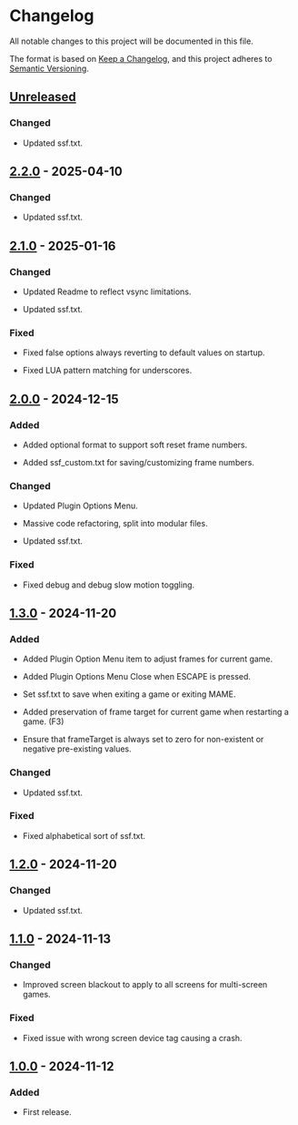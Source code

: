 # Changelog

All notable changes to this project will be documented in this file.

The format is based on [Keep a Changelog](https://keepachangelog.com/en/1.1.0/),
and this project adheres to [Semantic Versioning](https://semver.org/spec/v2.0.0.html).

## [Unreleased]

### Changed

- Updated ssf.txt.

## [2.2.0] - 2025-04-10

### Changed

- Updated ssf.txt.

## [2.1.0] - 2025-01-16

### Changed

- Updated Readme to reflect vsync limitations.

- Updated ssf.txt.

### Fixed 

- Fixed false options always reverting to default values on startup.

- Fixed LUA pattern matching for underscores.

## [2.0.0] - 2024-12-15

### Added

- Added optional format to support soft reset frame numbers.

- Added ssf_custom.txt for saving/customizing frame numbers.

### Changed

- Updated Plugin Options Menu.

- Massive code refactoring, split into modular files.

- Updated ssf.txt.

### Fixed 

- Fixed debug and debug slow motion toggling.

## [1.3.0] - 2024-11-20

### Added

- Added Plugin Option Menu item to adjust frames for current game.

- Added Plugin Options Menu Close when ESCAPE is pressed.

- Set ssf.txt to save when exiting a game or exiting MAME.

- Added preservation of frame target for current game when restarting a game. (F3)

- Ensure that frameTarget is always set to zero for non-existent or negative pre-existing values.

### Changed

- Updated ssf.txt.

### Fixed

- Fixed alphabetical sort of ssf.txt.

## [1.2.0] - 2024-11-20

### Changed

- Updated ssf.txt.

## [1.1.0] - 2024-11-13

### Changed

- Improved screen blackout to apply to all screens for multi-screen games.

### Fixed

- Fixed issue with wrong screen device tag causing a crash.

## [1.0.0] - 2024-11-12

### Added

- First release.

<!-- Start comment 

Types of changes:
- Added for new features.
- Changed for changes in existing functionality.
- Deprecated for soon-to-be removed features.
- Removed for now removed features.
- Fixed for any bug fixes.
- Security in case of vulnerabilities. 


Code examples:

Link - [SemVer](https://semver.org)

Reference issues and pull requests - Bring up a list of suggested issues and pull requests within the repository by typing #.
Type the issue or pull request number or title to filter the list, and then press either tab or enter to complete the highlighted result.

Ignore Markdown formatting - Put a \ before the markdown character.

End comment -->


[unreleased]: https://github.com/Jakobud/skipstartupframes/compare/v2.2.0...HEAD
[2.2.0]: https://github.com/Jakobud/skipstartupframes/compare/v2.1.0...v2.2.0
[2.1.0]: https://github.com/Jakobud/skipstartupframes/compare/v2.0.0...v2.1.0
[2.0.0]: https://github.com/Jakobud/skipstartupframes/compare/v1.3.0...v2.0.0
[1.3.0]: https://github.com/Jakobud/skipstartupframes/compare/v1.2.0...v1.3.0
[1.2.0]: https://github.com/Jakobud/skipstartupframes/compare/v1.1.0...v1.2.0
[1.1.0]: https://github.com/Jakobud/skipstartupframes/compare/v1.0.0...v1.1.0
[1.0.0]: https://github.com/Jakobud/skipstartupframes/releases/tag/v1.0.0
